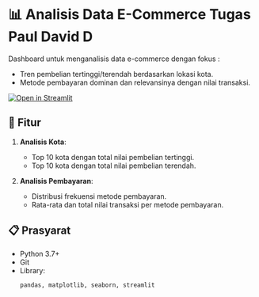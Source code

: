# 📊 Analisis Data E-Commerce Tugas Paul David D

Dashboard untuk menganalisis data e-commerce dengan fokus :
- Tren pembelian tertinggi/terendah berdasarkan lokasi kota.
- Metode pembayaran dominan dan relevansinya dengan nilai transaksi.

[![Open in Streamlit](https://static.streamlit.io/badges/streamlit_badge_black_white.svg)](https://submissionpauldavid.streamlit.app/)

## 🚀 Fitur
1. **Analisis Kota**:
   - Top 10 kota dengan total nilai pembelian tertinggi.
   - Top 10 kota dengan total nilai pembelian terendah.
   
2. **Analisis Pembayaran**:
   - Distribusi frekuensi metode pembayaran.
   - Rata-rata dan total nilai transaksi per metode pembayaran.

## 📋 Prasyarat
- Python 3.7+
- Git
- Library:
  ```bash
  pandas, matplotlib, seaborn, streamlit

